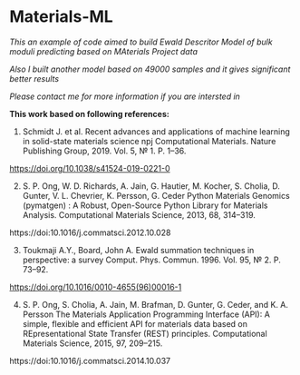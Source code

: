 # Materials-ML
*This an example of code aimed to build Ewald Descritor Model of bulk moduli predicting based on MAterials Project data*

*Also I built another model based on 49000 samples and it gives significant better results*

*Please contact me for more information if you are intersted in*

**This work based on following references:**

1) Schmidt J. et al. 
Recent advances and applications of machine learning in solid-state materials science 
npj Computational Materials. Nature Publishing Group, 2019. Vol. 5, № 1. P. 1–36.

https://doi.org/10.1038/s41524-019-0221-0

2) S. P. Ong, W. D. Richards, A. Jain, G. Hautier, M. Kocher, S. Cholia, D. Gunter, V. L. Chevrier, K. Persson, G. Ceder
Python Materials Genomics (pymatgen) : A Robust, Open-Source Python Library for Materials Analysis.
Computational Materials Science, 2013, 68, 314–319.

https://doi:10.1016/j.commatsci.2012.10.028

3) Toukmaji A.Y., Board, John A. 
Ewald summation techniques in perspective: a survey
Comput. Phys. Commun. 1996. Vol. 95, № 2. P. 73–92.

https://doi.org/10.1016/0010-4655(96)00016-1

4) S. P. Ong, S. Cholia, A. Jain, M. Brafman, D. Gunter, G. Ceder, and K. A. Persson
The Materials Application Programming Interface (API): A simple, flexible and efficient API for materials data based on REpresentational State Transfer (REST) principles.
Computational Materials Science, 2015, 97, 209–215.

https://doi:10.1016/j.commatsci.2014.10.037
